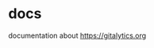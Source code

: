 <!-- this is only for the GitHub-Langingpage -->

# docs
documentation about https://gitalytics.org
